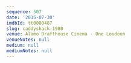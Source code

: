 ```yaml
---
sequence: 507
date: '2015-07-30'
imdbId: tt0080487
slug: caddyshack-1980
venue: Alamo Drafthouse Cinema - One Loudoun
venueNotes: null
medium: null
mediumNotes: null
---
```


